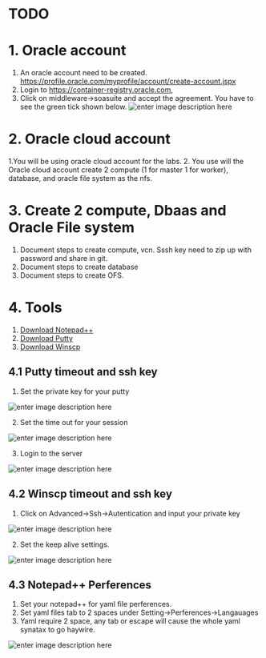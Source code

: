 
# TODO
# 1. Oracle account

 1. An oracle account need to be created. https://profile.oracle.com/myprofile/account/create-account.jspx
 2. Login to https://container-registry.oracle.com, 
 3. Click on middleware->soasuite and  accept the agreement. You have to see the green tick shown below.
 ![enter image description here](https://github.com/wenjian80/soak8_labs/blob/main/img/registry.JPG)


# 2. Oracle cloud account

1.You will be using oracle cloud account for the labs.
2. You use will the Oracle cloud account create 2 compute (1 for master 1 for worker), database, and oracle file system as the nfs.

# 3. Create 2 compute, Dbaas and Oracle File system

1. Document steps to create compute, vcn. Sssh key need to zip up with password and share in git.
2. Document steps to create database
3. Document steps to create OFS.

# 4. Tools
1. [Download Notepad++](https://portableapps.com/apps/development/notepadpp_portable)
2. [Download Putty](https://www.chiark.greenend.org.uk/~sgtatham/putty/latest.html)
3. [Download Winscp](https://portableapps.com/apps/internet/winscp_portable)

## 4.1 Putty timeout and ssh key

1. Set the private key for your putty

![enter image description here](https://github.com/wenjian80/soak8_labs/blob/main/img/putty_key.JPG)

2. Set the time out for your session

![enter image description here](https://github.com/wenjian80/soak8_labs/blob/main/img/putty_timeout.JPG)

3. Login to the server

![enter image description here](https://github.com/wenjian80/soak8_labs/blob/main/img/putty_login.JPG)

## 4.2 Winscp timeout and ssh key

1. Click on Advanced->Ssh->Autentication and input your private key

![enter image description here](https://github.com/wenjian80/soak8_labs/blob/main/img/winscp_key.JPG)

2. Set the keep alive settings.

![enter image description here](https://github.com/wenjian80/soak8_labs/blob/main/img/winscpkeepalive.JPG)

## 4.3 Notepad++ Perferences

1. Set your notepad++ for yaml file perferences.
2. Set yaml files tab to 2 spaces under Setting->Perferences->Langauages
3. Yaml require 2 space, any tab or escape will cause the whole yaml synatax to go haywire.

![enter image description here](https://github.com/wenjian80/soak8_labs/blob/main/img/notepadyaml.jpg)

<!--stackedit_data:
eyJoaXN0b3J5IjpbLTg5MjQ2MjMwMV19
-->